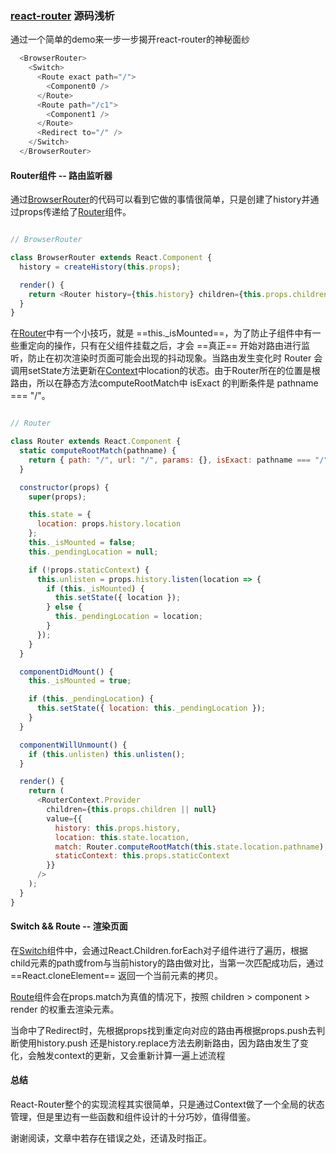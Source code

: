 ### [react-router](https://github.com/ReactTraining/react-router/tree/v5.1.2) 源码浅析

通过一个简单的demo来一步一步揭开react-router的神秘面纱

``` javascript
  <BrowserRouter>
    <Switch>
      <Route exact path="/">
        <Component0 />
      </Route>
      <Route path="/c1">
        <Component1 />
      </Route>
      <Redirect to="/" />
    </Switch>
  </BrowserRouter>
```
#### Router组件 -- 路由监听器

通过[BrowserRouter](https://github.com/ReactTraining/react-router/blob/v5.1.2/packages/react-router-dom/modules/BrowserRouter.js)的代码可以看到它做的事情很简单，只是创建了history并通过props传递给了[Router](https://github.com/ReactTraining/react-router/blob/v5.1.2/packages/react-router/modules/Router.js)组件。

``` javascript

// BrowserRouter

class BrowserRouter extends React.Component {
  history = createHistory(this.props);

  render() {
    return <Router history={this.history} children={this.props.children} />;
  }
}
```
在[Router](https://github.com/ReactTraining/react-router/blob/v5.1.2/packages/react-router/modules/Router.js)中有一个小技巧，就是 ==this._isMounted==，为了防止子组件中有一些重定向的操作，只有在父组件挂载之后，才会 ==真正== 开始对路由进行监听，防止在初次渲染时页面可能会出现的抖动现象。当路由发生变化时 Router 会调用setState方法更新在[Context](https://github.com/StringEpsilon/mini-create-react-context)中location的状态。由于Router所在的位置是根路由，所以在静态方法computeRootMatch中 isExact 的判断条件是 pathname === "/"。

``` javascript

// Router

class Router extends React.Component {
  static computeRootMatch(pathname) {
    return { path: "/", url: "/", params: {}, isExact: pathname === "/" };
  }

  constructor(props) {
    super(props);

    this.state = {
      location: props.history.location
    };
    this._isMounted = false;
    this._pendingLocation = null;

    if (!props.staticContext) {
      this.unlisten = props.history.listen(location => {
        if (this._isMounted) {
          this.setState({ location });
        } else {
          this._pendingLocation = location;
        }
      });
    }
  }

  componentDidMount() {
    this._isMounted = true;

    if (this._pendingLocation) {
      this.setState({ location: this._pendingLocation });
    }
  }

  componentWillUnmount() {
    if (this.unlisten) this.unlisten();
  }

  render() {
    return (
      <RouterContext.Provider
        children={this.props.children || null}
        value={{
          history: this.props.history,
          location: this.state.location,
          match: Router.computeRootMatch(this.state.location.pathname),
          staticContext: this.props.staticContext
        }}
      />
    );
  }
}
```
#### Switch && Route -- 渲染页面

在[Switch](https://github.com/ReactTraining/react-router/blob/v5.1.2/packages/react-router/modules/Switch.js)组件中，会通过React.Children.forEach对子组件进行了遍历，根据child元素的path或from与当前history的路由做对比，当第一次匹配成功后，通过 ==React.cloneElement== 返回一个当前元素的拷贝。

[Route](https://github.com/ReactTraining/react-router/blob/v5.1.2/packages/react-router/modules/Route.js)组件会在props.match为真值的情况下，按照 children > component > render 的权重去渲染元素。

当命中了Redirect时，先根据props找到重定向对应的路由再根据props.push去判断使用history.push 还是history.replace方法去刷新路由，因为路由发生了变化，会触发context的更新，又会重新计算一遍上述流程

#### 总结

React-Router整个的实现流程其实很简单，只是通过Context做了一个全局的状态管理，但是里边有一些函数和组件设计的十分巧妙，值得借鉴。 

谢谢阅读，文章中若存在错误之处，还请及时指正。